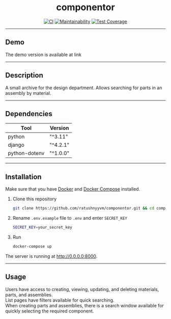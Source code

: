 <div align="center">

# componentor

[![CI](https://github.com/ratushnyyvm/componentor/actions/workflows/CI.yml/badge.svg)](https://github.com/ratushnyyvm/componentor/actions/workflows/CI.yml)
[![Maintainability](https://api.codeclimate.com/v1/badges/6be55a5ee170e20da5b7/maintainability)](https://codeclimate.com/github/ratushnyyvm/componentor/maintainability)
[![Test Coverage](https://api.codeclimate.com/v1/badges/6be55a5ee170e20da5b7/test_coverage)](https://codeclimate.com/github/ratushnyyvm/componentor/test_coverage)

</div>

---

## Demo

The demo version is available at link

---

## Description

A small archive for the design department. Allows searching for parts in an
assembly by material.

---

## Dependencies

| Tool          | Version  |
|---------------|----------|
| python        | "^3.11"  |
| django        | "^4.2.1" |
| python-dotenv | "^1.0.0" |

---

## Installation

Make sure that you have [Docker](https://docs.docker.com/desktop/)
and [Docker Compose](https://docs.docker.com/compose/) installed.

1. Clone this repository

    ```bash
    git clone https://github.com/ratushnyyvm/componentor.git && cd componentor
    ```

2. Rename `.env.example` file to `.env` and enter `SECRET_KEY`

    ```bash
    SECRET_KEY=your_secret_key
    ```

3. Run
    ```bash
    docker-compose up
   ```

The server is running at http://0.0.0.0:8000.

---

## Usage

Users have access to creating, viewing, updating, and deleting materials, parts,
and assemblies.  
List pages have filters available for quick searching.  
When creating parts and assemblies, there is a search window available for
quickly selecting the required component.
